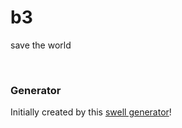 # b3
save the world 

<br />

### Generator
Initially created by this [swell generator][parent-generator-url]!


[parent-generator-url]: https://github.com/swellaby/generator-lets-go